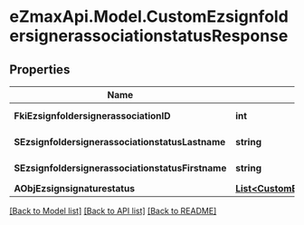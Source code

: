 
# eZmaxApi.Model.CustomEzsignfoldersignerassociationstatusResponse

## Properties

Name | Type | Description | Notes
------------ | ------------- | ------------- | -------------
**FkiEzsignfoldersignerassociationID** | **int** | The unique ID of the Ezsignfoldersignerassociation | 
**SEzsignfoldersignerassociationstatusLastname** | **string** | The last name of the Ezsignsigner | 
**SEzsignfoldersignerassociationstatusFirstname** | **string** | The first name of the Ezsignsigner | 
**AObjEzsignsignaturestatus** | [**List&lt;CustomEzsignsignaturestatusResponse&gt;**](CustomEzsignsignaturestatusResponse.md) |  | 

[[Back to Model list]](../README.md#documentation-for-models)
[[Back to API list]](../README.md#documentation-for-api-endpoints)
[[Back to README]](../README.md)

